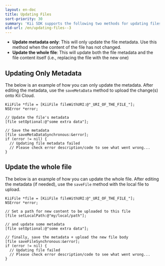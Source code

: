```yaml
---
layout: en-doc
title: Updating Files
sort-priority: 30
summary: 'Kii SDK supports the following two methods for updating files:'
old-url: /en/updating-files--3
---
```

* **Update metadata only**: This will only update the file metadata. Use this
  method when the content of the file has not changed.
* **Update the whole file**: This will update both the file metadata and the
  file content itself (i.e., replacing the file with the new one)

## Updating Only Metadata

The below is an example of how you can only update the metadata. After editing the metadata, use the `saveMetaData` method to upload the change(s) onto Kii Cloud.

```objc
KiiFile *file = [KiiFile fileWithURI:@"_URI_OF_THE_FILE_"];
NSError *error;

// Update the file's metadata
[file setOptional:@"some extra data"];

// Save the metadata
[file saveMetaDataSynchronous:&error];
if (error != nil) {
  // Updating file metadata failed
  // Please check error description/code to see what went wrong...
}
```

## Update the whole file

The below is an example of how you can update the whole file.  After editing the metadata (if needed), use the `saveFile` method with the local file to upload.

```objc
KiiFile *file = [KiiFile fileWithURI:@"_URI_OF_THE_FILE_"];
NSError *error;

// Set a path for new content to be uploaded to this file
[file setLocalPath:@"my/local/path"];

// and update some metadata
[file setOptional:@"some extra data"];

// finally, save the metadata + upload the new file body
[file saveFileSynchronous:&error];
if (error != nil) {
  // Updating file failed
  // Please check error description/code to see what went wrong...
}
```
